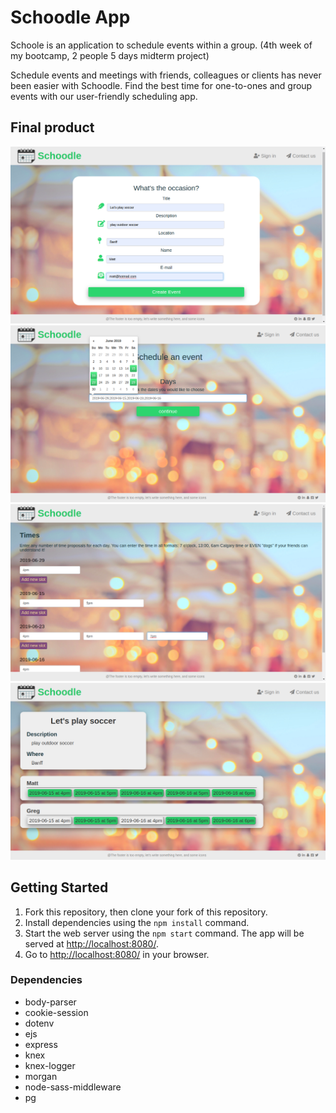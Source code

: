 # Schoodle App

Schoole is an application to schedule events within a group. (4th week of my bootcamp, 2 people 5 days midterm project)

Schedule events and meetings with friends, colleagues or clients has never been easier with Schoodle. Find the best time for one-to-ones and group events with our user-friendly scheduling app.


## Final product

!["screenshot of Schoodle"](https://github.com/MatthewYiHe/Schoodle/blob/master/docs/event.png?raw=true)
!["screenshot of Schoodle"](https://github.com/MatthewYiHe/Schoodle/blob/master/docs/date.png?raw=true)
!["screenshot of Schoodle"](https://github.com/MatthewYiHe/Schoodle/blob/master/docs/time.png?raw=true)
!["screenshot of Schoodle"](https://github.com/MatthewYiHe/Schoodle/blob/master/docs/vote.png?raw=true)

## Getting Started

1. Fork this repository, then clone your fork of this repository.
2. Install dependencies using the `npm install` command.
3. Start the web server using the `npm start` command. The app will be served at <http://localhost:8080/>.
4. Go to <http://localhost:8080/> in your browser.


### Dependencies

- body-parser
- cookie-session
- dotenv
- ejs
- express
- knex
- knex-logger
- morgan
- node-sass-middleware
- pg

